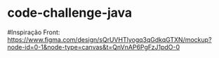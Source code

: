 # code-challenge-java

#Inspiração Front: https://www.figma.com/design/sQrUVHTlyogq3qGdkqGTXN/mockup?node-id=0-1&node-type=canvas&t=QnVnAP6PgFzJ1pdO-0
